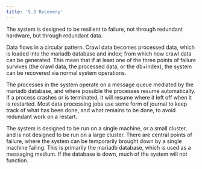 ```yaml
---
title: '5.3 Recovery'
---
```


The system is designed to be resilient to failure, not through redundant hardware, but through redundant data.  

Data flows in a circular pattern.  Crawl data becomes processed data, which is loaded into the mariadb database and index; from which new crawl data can be generated.  This mean that if at least one of the three points of failure
survives (the crawl data, the processed data, or the db+index), the system can be recovered via normal system operations.

The processes in the system operate on a message queue mediated by the mariadb database, and where possible the processes resume automatically.  If a process crashes or is terminated, it will resume where it left off when it is restarted.  Most data processing jobs use some form of journal to keep track of what has been done, and what remains to be done, to avoid
redundant work on a restart. 

The system is designed to be run on a single machine, or a small cluster, and is not designed to be run on a large cluster.  There are central points of failure, where the system can be temporarily brought down by a single machine failing.  This is primarily the mariadb database, which is used as a messaging medium.  If the database is down, much of the system will not function.